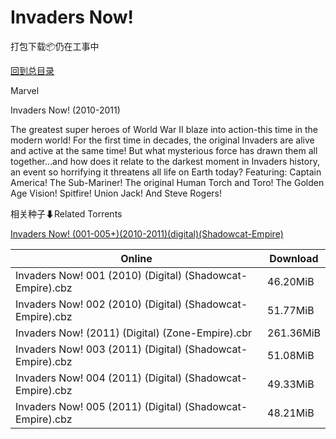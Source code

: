 # Invaders Now!

打包下载📦仍在工事中

[回到总目录](/Catalogs.md)

Marvel

Invaders Now! (2010-2011)

The greatest super heroes of World War II blaze into action-this time in the modern world! For the first time in decades, the original Invaders are alive and active at the same time! But what mysterious force has drawn them all together...and how does it relate to the darkest moment in Invaders history, an event so horrifying it threatens all life on Earth today? Featuring: Captain America! The Sub-Mariner! The original Human Torch and Toro! The Golden Age Vision! Spitfire! Union Jack! And Steve Rogers!





相关种子⬇Related Torrents

[Invaders Now! (001-005+)(2010-2011)(digital)(Shadowcat-Empire)](https://github.com/alicewish/markdown/blob/master/torrent/Invaders-Now---001-005---2010-2011--digital--Shadowcat-Empire.md)

Online | Download
--- | ---
Invaders Now! 001 (2010) (Digital) (Shadowcat-Empire).cbz | 46.20MiB
Invaders Now! 002 (2010) (Digital) (Shadowcat-Empire).cbz | 51.77MiB
Invaders Now! (2011) (Digital) (Zone-Empire).cbr | 261.36MiB
Invaders Now! 003 (2011) (Digital) (Shadowcat-Empire).cbz | 51.08MiB
Invaders Now! 004 (2011) (Digital) (Shadowcat-Empire).cbz | 49.33MiB
Invaders Now! 005 (2011) (Digital) (Shadowcat-Empire).cbz | 48.21MiB